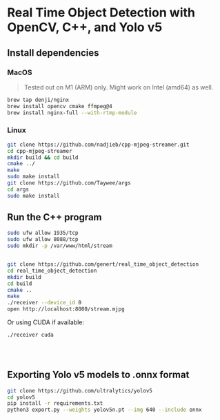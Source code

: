 # Real Time Object Detection with OpenCV, C++, and Yolo v5

## Install dependencies

### MacOS

> Tested out on M1 (ARM) only. Might work on Intel (amd64) as well.

```bash
brew tap denji/nginx
brew install opencv cmake ffmpeg@4
brew install nginx-full --with-rtmp-module
```

### Linux

```bash
git clone https://github.com/nadjieb/cpp-mjpeg-streamer.git
cd cpp-mjpeg-streamer
mkdir build && cd build
cmake ../
make
sudo make install
git clone https://github.com/Taywee/args
cd args
sudo make install
```

## Run the C++ program

```bash
sudo ufw allow 1935/tcp
sudo ufw allow 8088/tcp
sudo mkdir -p /var/www/html/stream


git clone https://github.com/genert/real_time_object_detection
cd real_time_object_detection
mkdir build
cd build
cmake ..
make
./receiver --device_id 0
open http://localhost:8080/stream.mjpg
```

Or using CUDA if available:
```bash
./receiver cuda


  
```

## Exporting Yolo v5 models to .onnx format

```bash
git clone https://github.com/ultralytics/yolov5
cd yolov5
pip install -r requirements.txt
python3 export.py --weights yolov5n.pt --img 640 --include onnx
```

